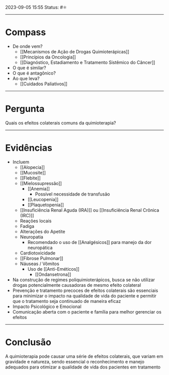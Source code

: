 2023-09-05 15:55
Status: #⚛ 

---
# Compass
- De onde vem?
	- [[Mecanismos de Ação de Drogas Quimioterápicas]]
	- [[Princípios da Oncologia]]
	- [[Diagnóstico, Estadiamento e Tratamento Sistêmico do Câncer]]
- O que é similar?
- O que é antagônico?
- Ao que leva?
	- [[Cuidados Paliativos]]

----
# Pergunta

 Quais os efeitos colaterais comuns da quimioterapia?

---- 
# Evidências

- Incluem
	- [[Alopecia]]
	- [[Mucosite]]
	- [[Flebite]]
	- [[Mielossupressão]]
		- [[Anemia]]
			- Possível necessidade de transfusão
		- [[Leucopenia]]
		- [[Plaquetopenia]]
	- [[Insuficiência Renal Aguda (IRA)]] ou [[Insuficiência Renal Crônica (IRC)]]
	- Reações locais
	- Fadiga
	- Alterações do Apetite
	- Neuropatia
		- Recomendado o uso de [[Analgésicos]] para manejo da dor neuropática
	- Cardiotoxicidade
	- [[Fibrose Pulmonar]]
	- Náuseas / Vômitos
		- Uso de [[Anti-Eméticos]]
			- [[Ondansetrona]]
- Na construção de regimes poliquimioterápicos, busca se não utilizar drogas potencialmente causadoras de mesmo efeito colateral
- Prevenção e tratamento precoces de efeitos colaterais são essenciais para minimizar o impacto na qualidade de vida do paciente e permitir que o tratamento seja continuado de maneira eficaz
- Impacto Psicológico e Emocional
- Comunicação aberta com o paciente e família para melhor gerenciar os efeitos


----  
# Conclusão

A quimioterapia pode causar uma série de efeitos colaterais, que variam em gravidade e natureza, sendo essencial o reconhecimento e manejo adequados para otimizar a qualidade de vida dos pacientes em tratamento